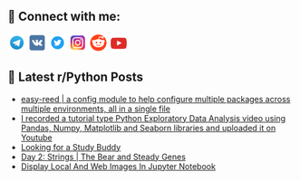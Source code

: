 ## 🔎 Connect with me:
[<img src="https://github.com/bullbesh/bullbesh/blob/main/images/Telegram.png" width="32" height="32" />](https://t.me/bullbesh)
[<img src="https://github.com/bullbesh/bullbesh/blob/main/images/VK.png" width="32" height="32" />](https://vk.com/bullbesh)
[<img src="https://github.com/bullbesh/bullbesh/blob/main/images/Twitter.png" width="32" height="32" />](https://twitter.com/bullbesh1)
[<img src="https://github.com/bullbesh/bullbesh/blob/main/images/Instagram.png" width="32" height="32" />](https://www.instagram.com/bullbesh)
[<img src="https://github.com/bullbesh/bullbesh/blob/main/images/Reddit.png" width="32" height="32" />](https://www.reddit.com/user/bullbesh)
[<img src="https://github.com/bullbesh/bullbesh/blob/main/images/YouTube.png" width="32" height="32" />](https://www.youtube.com/channel/UCtfjRs6uzgq5mfm8S06WTcg)

## 📕 Latest r/Python Posts
<!-- BLOG-POST-LIST:START -->
- [easy-reed | a config module to help configure multiple packages across multiple environments, all in a single file](https://www.reddit.com/r/Python/comments/135sh79/easyreed_a_config_module_to_help_configure/)
- [I recorded a tutorial type Python Exploratory Data Analysis video using Pandas, Numpy, Matplotlib and Seaborn libraries and uploaded it on Youtube](https://www.reddit.com/r/Python/comments/135qds9/i_recorded_a_tutorial_type_python_exploratory/)
- [Looking for a Study Buddy](https://www.reddit.com/r/Python/comments/135ouqw/looking_for_a_study_buddy/)
- [Day 2: Strings | The Bear and Steady Genes](https://www.reddit.com/r/Python/comments/135lgrp/day_2_strings_the_bear_and_steady_genes/)
- [Display Local And Web Images In Jupyter Notebook](https://www.reddit.com/r/Python/comments/135lc3s/display_local_and_web_images_in_jupyter_notebook/)
<!-- BLOG-POST-LIST:END -->
